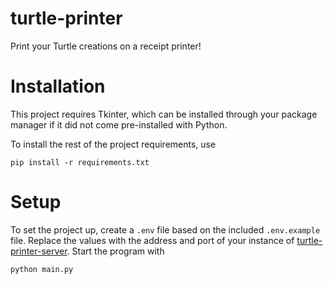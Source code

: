 # turtle-printer
Print your Turtle creations on a receipt printer!

# Installation
This project requires Tkinter, which can be installed through your package manager if it did not come pre-installed with Python.

To install the rest of the project requirements, use
```
pip install -r requirements.txt
```

# Setup
To set the project up, create a `.env` file based on the included `.env.example` file. Replace the values with the address and port of your instance of [turtle-printer-server](https://github.com/rhul-compsoc/turtle-printer-server). Start the program with
```
python main.py
```